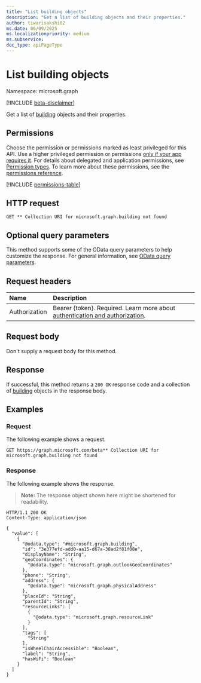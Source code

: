 ```yaml
---
title: "List building objects"
description: "Get a list of building objects and their properties."
author: tiwarisakshi02
ms.date: 06/09/2025
ms.localizationpriority: medium
ms.subservice: 
doc_type: apiPageType
---
```


# List building objects

Namespace: microsoft.graph

[!INCLUDE [beta-disclaimer](../../includes/beta-disclaimer.md)]

Get a list of [building](../resources/building.md) objects and their properties.

## Permissions

Choose the permission or permissions marked as least privileged for this API. Use a higher privileged permission or permissions [only if your app requires it](/graph/permissions-overview#best-practices-for-using-microsoft-graph-permissions). For details about delegated and application permissions, see [Permission types](/graph/permissions-overview#permission-types). To learn more about these permissions, see the [permissions reference](/graph/permissions-reference).

<!-- {
  "blockType": "permissions",
  "name": "building-list-permissions"
}
-->
[!INCLUDE [permissions-table](../includes/permissions/building-list-permissions.md)]

## HTTP request

<!-- {
  "blockType": "ignored"
}
-->
``` http
GET ** Collection URI for microsoft.graph.building not found
```

## Optional query parameters

This method supports some of the OData query parameters to help customize the response. For general information, see [OData query parameters](/graph/query-parameters).

## Request headers

|Name|Description|
|:---|:---|
|Authorization|Bearer {token}. Required. Learn more about [authentication and authorization](/graph/auth/auth-concepts).|

## Request body

Don't supply a request body for this method.

## Response

If successful, this method returns a `200 OK` response code and a collection of [building](../resources/building.md) objects in the response body.

## Examples

### Request

The following example shows a request.
<!-- {
  "blockType": "request",
  "name": "list_building"
}
-->
``` http
GET https://graph.microsoft.com/beta** Collection URI for microsoft.graph.building not found
```

### Response

The following example shows the response.
>**Note:** The response object shown here might be shortened for readability.
<!-- {
  "blockType": "response",
  "truncated": true,
  "@odata.type": "microsoft.graph.building"
}
-->
``` http
HTTP/1.1 200 OK
Content-Type: application/json

{
  "value": [
    {
      "@odata.type": "#microsoft.graph.building",
      "id": "3e377efd-add0-aa15-d67a-38ad2f81f08e",
      "displayName": "String",
      "geoCoordinates": {
        "@odata.type": "microsoft.graph.outlookGeoCoordinates"
      },
      "phone": "String",
      "address": {
        "@odata.type": "microsoft.graph.physicalAddress"
      },
      "placeId": "String",
      "parentId": "String",
      "resourceLinks": [
        {
          "@odata.type": "microsoft.graph.resourceLink"
        }
      ],
      "tags": [
        "String"
      ],
      "isWheelChairAccessible": "Boolean",
      "label": "String",
      "hasWiFi": "Boolean"
    }
  ]
}
```

